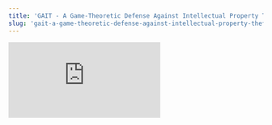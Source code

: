 ```yaml
---
title: 'GAIT - A Game-Theoretic Defense Against Intellectual Property Theft'
slug: 'gait-a-game-theoretic-defense-against-intellectual-property-theft'
---
```


![](https://static.meri.garden/a646df20b47821b298f227261b23771c.pdf)